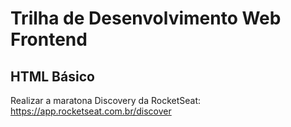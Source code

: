 # Trilha de Desenvolvimento Web Frontend 

## HTML Básico 
Realizar a maratona Discovery da RocketSeat: https://app.rocketseat.com.br/discover 


